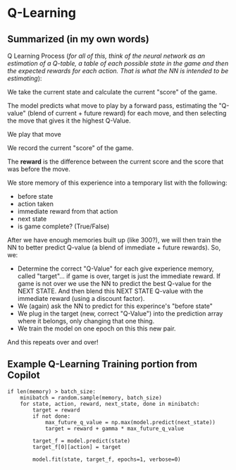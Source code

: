 # Q-Learning 

## Summarized (in my own words)
Q Learning Process (*for all of this, think of the neural network as an estimation of a Q-table, a table of each possible state in the game and then the expected rewards for each action. That is what the NN is intended to be estimating*):

We take the current state and calculate the current "score" of the game. 

The model predicts what move to play by a forward pass, estimating the "Q-value" (blend of current + future reward) for each move, and then selecting the move that gives it the highest Q-Value.

We play that move 

We record the current "score" of the game. 

The **reward** is the difference between the current score and the score that was before the move. 

We store memory of this experience into a temporary list with the following:
- before state
- action taken
- immediate reward from that action
- next state
- is game complete? (True/False)

After we have enough memories built up (like 300?), we will then train the NN to better predict Q-value (a blend of immediate + future rewards). So, we:
- Determine the correct "Q-Value" for each give experience memory, called "target"... if game is over, target is just the immediate reward. If game is not over we use the NN to predict the best Q-value for the NEXT STATE. And then blend this NEXT STATE Q-value with the immediate reward (using a discount factor). 
- We (again) ask the NN to predict for this experince's "before state"
- We plug in the target (new, correct "Q-Value") into the prediction array where it belongs, only changing that one thing.
- We train the model on one epoch on this this new pair. 

And this repeats over and over!

## Example Q-Learning Training portion from Copilot
```
if len(memory) > batch_size:
    minibatch = random.sample(memory, batch_size)
    for state, action, reward, next_state, done in minibatch:
        target = reward
        if not done:
            max_future_q_value = np.max(model.predict(next_state))
            target = reward + gamma * max_future_q_value
        
        target_f = model.predict(state)
        target_f[0][action] = target
        
        model.fit(state, target_f, epochs=1, verbose=0)
```


